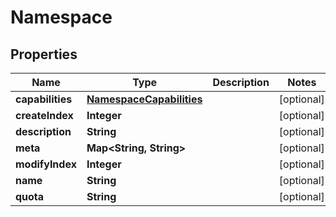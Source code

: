 

# Namespace


## Properties

| Name | Type | Description | Notes |
|------------ | ------------- | ------------- | -------------|
|**capabilities** | [**NamespaceCapabilities**](NamespaceCapabilities.md) |  |  [optional] |
|**createIndex** | **Integer** |  |  [optional] |
|**description** | **String** |  |  [optional] |
|**meta** | **Map&lt;String, String&gt;** |  |  [optional] |
|**modifyIndex** | **Integer** |  |  [optional] |
|**name** | **String** |  |  [optional] |
|**quota** | **String** |  |  [optional] |




